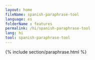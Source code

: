```yaml
---
layout: home
fileName: spanish-paraphrase-tool
language: es
folderName : features
permalink: /hi/spanish-paraphrase-tool
lang: hi
tool: spanish-paraphrase-tool
---
```

{% include section/paraphrase.html %}